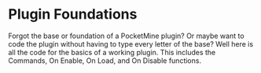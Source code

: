 # Plugin Foundations
Forgot the base or foundation of a PocketMine plugin? Or maybe want to code the plugin without having to type every letter of the base? Well here is all the code for the basics of a working plugin. This includes the Commands, On Enable, On Load, and On Disable functions.
